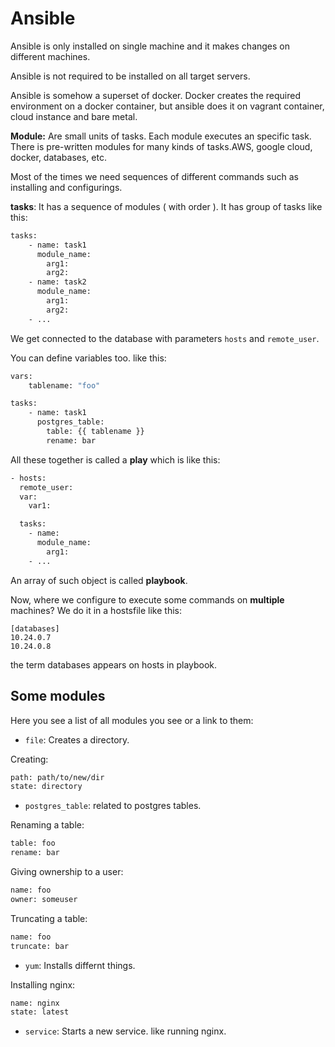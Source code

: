 # Ansible

Ansible is only installed on single machine and it makes changes on different machines.

Ansible is not required to be installed on all target servers.

Ansible is somehow a superset of docker. Docker creates the required environment on a docker container, but ansible does it on vagrant container, cloud instance and bare metal.

**Module:** Are small units of tasks. Each module executes an specific task. There is pre-written modules for many kinds of tasks.AWS, google cloud, docker, databases, etc.

Most of the times we need sequences of different commands such as installing and configurings.

**tasks**: It has a sequence of modules ( with order ). It has group of tasks like this:
```bash
tasks:
    - name: task1
      module_name:
        arg1:
        arg2:
    - name: task2
      module_name:
        arg1:
        arg2:
    - ...
```

We get connected to the database with parameters `hosts` and `remote_user`.

You can define variables too. like this:
```bash
vars:
    tablename: "foo"

tasks:
    - name: task1
      postgres_table:
        table: {{ tablename }}
        rename: bar
```

All these together is called a **play** which is like this:
```bash
- hosts: 
  remote_user:
  var:
    var1:

  tasks: 
    - name:
      module_name:
        arg1:
    - ...
```

An array of such object is called **playbook**.

Now, where we configure to execute some commands on **multiple** machines? We do it in a hostsfile like this:
```
[databases]
10.24.0.7
10.24.0.8
```
the term databases appears on hosts in playbook.

## Some modules
Here you see a list of all modules you see or a link to them: 

- `file`: Creates a directory.

Creating:
```bash
path: path/to/new/dir
state: directory
```

- `postgres_table`: related to postgres tables.

Renaming a table:
```bash
table: foo
rename: bar
```
Giving ownership to a user:
```bash
name: foo
owner: someuser
```
Truncating a table:
```bash
name: foo
truncate: bar
``` 

- `yum`: Installs differnt things.

Installing nginx:
```bash
name: nginx
state: latest
```

- `service`: Starts a new service. like running nginx.